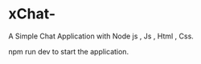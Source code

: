 # xChat-
A Simple Chat Application with Node js , Js , Html , Css.

npm run dev to start the application.
